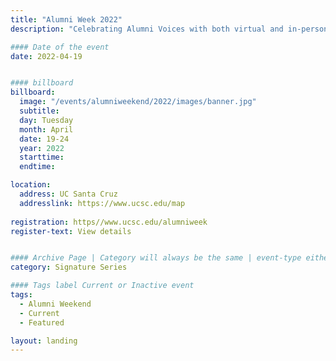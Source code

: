 ```yaml
---
title: "Alumni Week 2022"
description: "Celebrating Alumni Voices with both virtual and in-person events—a mixtape of our favorite hits we've made just for you!"

#### Date of the event
date: 2022-04-19


#### billboard
billboard:
  image: "/events/alumniweekend/2022/images/banner.jpg"
  subtitle:
  day: Tuesday
  month: April
  date: 19-24
  year: 2022
  starttime:
  endtime:

location:
  address: UC Santa Cruz
  addresslink: https://www.ucsc.edu/map
  
registration: https//www.ucsc.edu/alumniweek
register-text: View details


#### Archive Page | Category will always be the same | event-type either Signature Event, Notable Event, Lecture Series
category: Signature Series

#### Tags label Current or Inactive event
tags:
  - Alumni Weekend
  - Current
  - Featured

layout: landing
---
```

